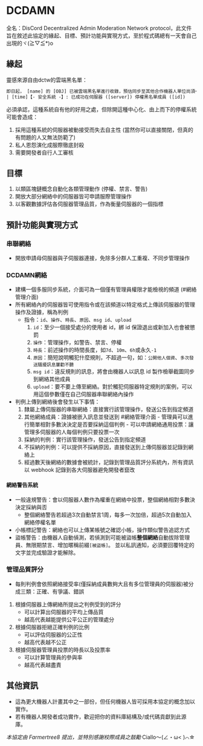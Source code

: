 # DCDAMN

全名：DisCord Decentralized Admin Moderation Network protocol，此文件旨在敘述此協定的緣起、目標、預計功能與實現方式，至於程式碼總有一天會自己出現的ヾ(≧▽≦\*)o

## 緣起

靈感來源自由dctw的雲端黑名單：
```txt
即日起， [name] 的 [OBJ] 已被雲端黑名單進行收錄，預估同步至其他合作機器人單位尚須一天。
| [time]【- 安全系統 -】: 已成功在伺服器 ([server]) 停權黑名單成員 ([id])
```
必須承認，這種系統自有他的好用之處，但除開這種中心化、由上而下的停權系統可能會造成：
1. 採用這種系統的伺服器被動接受而失去自主性 (當然你可以直接關閉，但真的有問題的人又無法防範了)
2. 私人恩怨演化成服際徹底封殺
3. 需要開發者自行人工審核

## 目標

1. 以類區塊鏈概念自動化各類管理動作 (停權、禁言、警告)
2. 開放大部分網絡中的伺服器皆可申請服際管理操作
3. 以客觀數據評估各伺服器管理品質，作為衡量伺服器的一個指標

## 預計功能與實現方式

### 串聯網絡

- 開放申請母伺服器與子伺服器連接，免除多分群人工重複、不同步管理操作

### DCDAMN網絡

- 建構一個多服同步系統，介面可為一個僅有管理員權限才能檢視的頻道 (#網絡管理介面)
- 所有網絡內的伺服器皆可使用指令或在該頻道以特定格式上傳該伺服器的管理操作及證據，稱為判例
  - 指令：`id`、`操作`、`時長`、`原因`、`msg id`、`upload`
	1. `id`：至少一個接受處分的使用者 id，綁 id 保證退出或新加入也會被懲罰
	2. `操作`：管理操作，如警告、禁言、停權
	3. `時長`：前述操作的時間長度，如`7d`、`10m`、`6h`或永久`-1`
	4. `原因`：簡短說明觸犯什麼規則，不超過一句，如：`公開他人個資`、`多次發送騷擾訊息屢勸不聽`
	5. `msg id`：違反規則的訊息，將會由機器人以訊息 id 製作檢舉截圖同步到網絡其他成員
	6. `upload`：要不要上傳至網絡。對於觸犯伺服器特定規則的案例，可以用這個參數僅在自己伺服器串聯網絡內操作
- 判例上傳到網絡後會發生以下事情：
	1. 隸屬上傳伺服器的串聯網絡：直接實行該管理操作，發送公告到指定頻道
	2. 其他網絡成員：證據被嵌入訊息並發送到 #網絡管理介面
	  - 管理員可以進行簡單相對多數決決定是否要採納這個判例
	  - 可以申請網絡通用投票：讓管理多伺服器的人每個判例只要投票一次
	3. 採納的判例：實行該管理操作，發送公告到指定頻道
	4. 不採納的判例：可以提供不採納原因，直接發送到上傳伺服器並記錄到網絡上
	5. 經過數天後網絡的數據會被統計，記錄到管理品質評分系統內，所有資訊以 webhook 記錄到各大伺服器避免開發者竄改

#### 網絡警告系統

- 一般違規警告：會以伺服器人數作為權重在網絡中投票，整個網絡相對多數決決定採納與否
  - 整個網絡警告若超過3次自動禁言1周，每多一次加倍，超過5次自動加入網絡停權名單
- 小帳標記警告：網絡也可以上傳某帳號之確認小帳，操作類似警告追認方式
- 盜帳警告：由機器人自動偵測，若偵測到可能被盜帳**整個網絡**自動拔除管理員、無限期禁言、增加暱稱前綴`[被盜帳]`。 並以私訊通知，必須要回覆特定的文字並完成驗證才能解除。

### 管理品質評分

- 每則判例會依照網絡接受率(僅採納成員數夠大且有多位管理員的伺服器)被分成三類：正確、有爭議、錯誤
1. 根據伺服器上傳網絡所提出之判例受到的評分
    - 可以計算出伺服器的平均上傳品質
    - 越高代表越能提供公平公正的管理處分
2. 根據伺服器拒絕正確判例的比例
    - 可以評估伺服器的公正性
    - 越高代表越不公正
3. 根據伺服器管理員投票的時長以及投票率
    - 可以計算管理員的參與率
    - 越高代表越盡責

## 其他資訊

- 這為更大機器人計畫其中之一部份，但任何機器人皆可採用本協定的概念加以實作。
- 若有機器人開發者成功實作，歡迎把你的資料庫結構及/或代碼貢獻到此源庫。

*本協定由 Farmertree8 提出，並特別感謝校際成員之鼓勵*
Ciallo～(∠・ω< )⌒☆